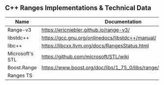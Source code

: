 ## C++ Ranges Implementations & Technical Data

| Name | Documentation | Link | Comments |
| -    |-              | -    |-         |
| Range-v3 | https://ericniebler.github.io/range-v3/ | https://github.com/ericniebler/range-v3 | | 
| libstdc++| https://gcc.gnu.org/onlinedocs/libstdc++/manual/ | https://github.com/gcc-mirror/gcc/blob/master/libstdc%2B%2B-v3/include/std/ranges | |
| libc++ | https://libcxx.llvm.org/docs/RangesStatus.html | https://github.com/llvm/llvm-project/tree/main/libcxx| |
| Microsoft's STL |  https://github.com/microsoft/STL/wiki | https://github.com/microsoft/STL/blob/3cafa97eecdbfde41ea5c09126f877a7eb97f9e9/stl/inc/ranges |
| Boost.Range | https://www.boost.org/doc/libs/1_75_0/libs/range/doc/html/index.html | | |
| Ranges TS | |http://www.open-std.org/jtc1/sc22/wg21/docs/papers/2017/n4685.pdf | |

